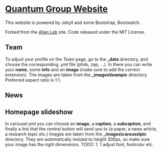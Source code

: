 # [Quantum Group Website](https://quantumghent.github.io)

This website is powered by Jekyll and some Bootstrap, Bootwatch.

Forked from the [Allan Lab](http://www.allanlab.org) site. Code released under the MIT License.

## Team

To adjust your profile on the *Team* page, go to the **_data** directory, and choose the corresponding .yml file (phds, zap, ...). In there you can write your **name**, some **info** and an **image** (make sure to add the correct extension). The images are taken from the **_images\teampic** directory. Preferred aspect ratio is 1:1.

## News



## Homepage slideshow

In carousel.yml you can choose an **image**, a **caption**, a  **subcaption**, and finally a link that the central button will send you to (a paper, a news article, a research topic etc.) Images are taken from the **_images\carouselpic** directory. They are automatically resized to height 300px, so make sure your image has the right dimensions. TODO: 1. 1 adjust font, fontcolor etc.
